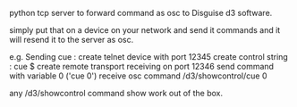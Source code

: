 python tcp server to forward command as osc to Disguise d3 software. 

simply put that on a device on your network and send it commands and it will resend it to the server as osc. 

e.g. Sending cue :
create telnet device with port 12345
create control string : cue \$
create remote transport receiving on port 12346
send command with variable 0
('cue 0')
receive osc command /d3/showcontrol/cue 0

any /d3/showcontrol command show work out of the box. 

